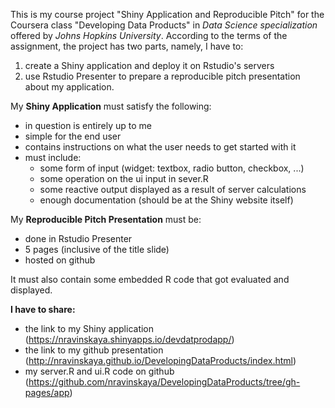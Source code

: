 This is my course project "Shiny Application and Reproducible Pitch" for the Coursera class "Developing Data Products" in *Data Science specialization* offered by *Johns Hopkins University*.
According to the terms of the assignment, the project has two parts, namely, I have to:  
1. create a Shiny application and deploy it on Rstudio's servers 
2. use Rstudio Presenter to prepare a reproducible pitch presentation about my application.

My **Shiny Application** must satisfy the following:
- in question is entirely up to me
- simple for the end user
- contains instructions on what the user needs to get started with it
- must include:
	- some form of input (widget: textbox, radio button, checkbox, ...)
	- some operation on the ui input in sever.R
	- some reactive output displayed as a result of server calculations
	- enough documentation (should be at the Shiny website itself)  

My **Reproducible Pitch Presentation** must be:
- done in Rstudio Presenter
- 5 pages (inclusive of the title slide)
- hosted on github  

It must also contain some embedded R code that got evaluated and displayed.

**I have to share:** 
- the link to my Shiny application (https://nravinskaya.shinyapps.io/devdatprodapp/)
- the link to my github presentation (http://nravinskaya.github.io/DevelopingDataProducts/index.html)
- my server.R and ui.R code on github (https://github.com/nravinskaya/DevelopingDataProducts/tree/gh-pages/app)

